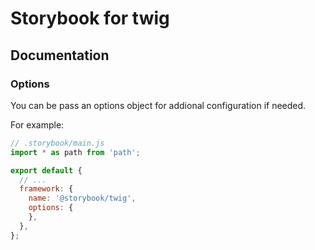 # Storybook for twig <!-- omit in toc -->

## Documentation

### Options

You can be pass an options object for addional configuration if needed.

For example:

```js
// .storybook/main.js
import * as path from 'path';

export default {
  // ...
  framework: {
    name: '@storybook/twig',
    options: {
    },
  },
};
```
